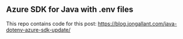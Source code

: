 ## Azure SDK for Java with .env files


This repo contains code for this post: https://blog.jongallant.com/java-dotenv-azure-sdk-update/
